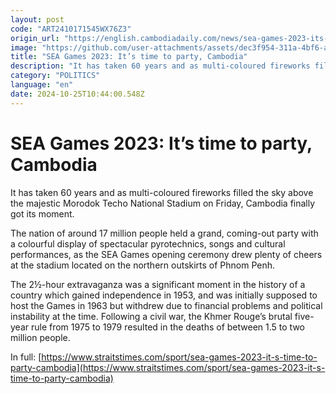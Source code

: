 ```yaml
---
layout: post
code: "ART2410171545WX76Z3"
origin_url: "https://english.cambodiadaily.com/news/sea-games-2023-its-time-to-party-cambodia-182560/"
image: "https://github.com/user-attachments/assets/dec3f954-311a-4bf6-a262-651a34cb6c52"
title: "SEA Games 2023: It’s time to party, Cambodia"
description: "It has taken 60 years and as multi-coloured fireworks filled the sky above the majestic Morodok Techo National Stadium on Friday, Cambodia finally got its moment."
category: "POLITICS"
language: "en"
date: 2024-10-25T10:44:00.548Z
---
```


# SEA Games 2023: It’s time to party, Cambodia

It has taken 60 years and as multi-coloured fireworks filled the sky above the majestic Morodok Techo National Stadium on Friday, Cambodia finally got its moment.

The nation of around 17 million people held a grand, coming-out party with a colourful display of spectacular pyrotechnics, songs and cultural performances, as the SEA Games opening ceremony drew plenty of cheers at the stadium located on the northern outskirts of Phnom Penh.

The 2½-hour extravaganza was a significant moment in the history of a country which gained independence in 1953, and was initially supposed to host the Games in 1963 but withdrew due to financial problems and political instability at the time. Following a civil war, the Khmer Rouge’s brutal five-year rule from 1975 to 1979 resulted in the deaths of between 1.5 to two million people.

In full: [https://www.straitstimes.com/sport/sea-games-2023-it-s-time-to-party-cambodia](https://www.straitstimes.com/sport/sea-games-2023-it-s-time-to-party-cambodia)